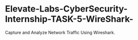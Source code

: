 # Elevate-Labs-CyberSecurity-Internship-TASK-5-WireShark-
Capture and Analyze Network Traffic Using Wireshark.
